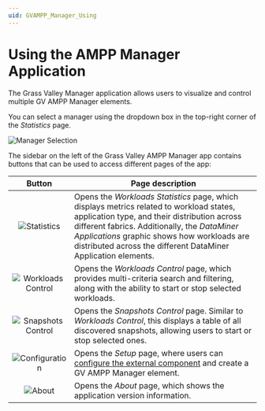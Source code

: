 ```yaml
---
uid: GVAMPP_Manager_Using
---
```


# Using the AMPP Manager Application

The Grass Valley Manager application allows users to visualize and control multiple GV AMPP Manager elements.

You can select a manager using the dropdown box in the top-right corner of the *Statistics* page.

![Manager Selection](~/user-guide/images/GVAMPP_Manager_Selection.png)

The sidebar on the left of the Grass Valley AMPP Manager app contains buttons that can be used to access different pages of the app:

| Button | Page description |
|:-:|--|
| ![Statistics](~/user-guide/images/GVAMPP_Button1_Icon.png) | Opens the *Workloads Statistics* page, which displays metrics related to workload states, application type, and their distribution across different fabrics. Additionally, the *DataMiner Applications* graphic shows how workloads are distributed across the different DataMiner Application elements. |
| ![Workloads Control](~/user-guide/images/GVAMPP_Button2_Icon.png) | Opens the *Workloads Control* page, which provides multi-criteria search and filtering, along with the ability to start or stop selected workloads. |
| ![Snapshots Control](~/user-guide/images/GVAMPP_Button2_Icon.png) | Opens the *Snapshots Control* page. Similar to *Workloads Control*, this displays a table of all discovered snapshots, allowing users to start or stop selected ones. |
| ![Configuration](~/user-guide/images/GVAMPP_Button3_Icon.png) | Opens the *Setup* page, where users can [configure the external component](xref:GVAMPP_Manager_Installing#installing-and-configuring-the-communication-component) and create a GV AMPP Manager element. |
| ![About](~/user-guide/images/GVAMPP_Button4_Icon.png) | Opens the *About* page, which shows the application version information. |
